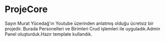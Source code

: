 # ProjeCore
Sayın Murat Yücedağ'ın Youtube üzerinden anlatmış olduğu ücretsiz bir projedir.
Burada Personelleri ve Birimleri Crud işlemleri ile uyguladık.Admin Panel oluşturduk.Hazır template kullandık.
